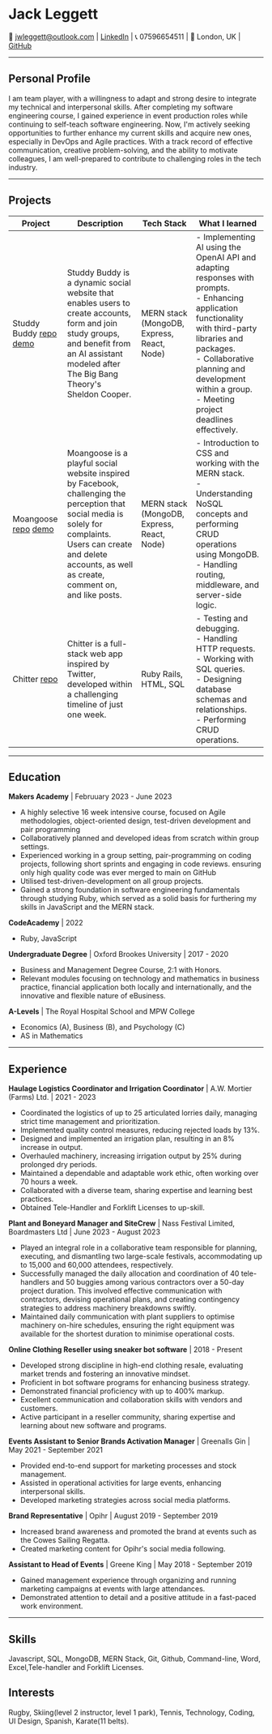 # Jack Leggett

📧 jwleggett@outlook.com | [LinkedIn](https://www.linkedin.com/in/jack-leggett-3b484413a/) | 📞 07596654511 | 📍 London, UK | [GitHub](https://github.com/j-leggett)

---

## Personal Profile

I am team player, with a willingness to adapt and strong desire to integrate my technical and interpersonal skills. After completing my software engineering course, I gained experience in event production roles while continuing to self-teach software engineering. Now, I'm actively seeking opportunities to further enhance my current skills and acquire new ones, especially in DevOps and Agile practices. With a track record of effective communication, creative problem-solving, and the ability to motivate colleagues, I am well-prepared to contribute to challenging roles in the tech industry.

---

## Projects

| Project        | Description                                                                                                                                                                                                           | Tech Stack                               | What I learned                                                                                                                                                                                               |
|----------------|-----------------------------------------------------------------------------------------------------------------------------------------------------------------------------------------------------------------------|------------------------------------------|-------------------------------------------------------------------------------------------------------------------------------------------------------------------------------------------------------------|
| Studdy Buddy [repo](https://github.com/j-leggett/Study-buddy) [demo](https://drive.google.com/file/d/15t5KLRl1_mOSrr_W3B36T4q5UUVw2MCD/view?usp=drive_link)   | Studdy Buddy is a dynamic social website that enables users to create accounts, form and join study groups, and benefit from an AI assistant modeled after The Big Bang Theory's Sheldon Cooper.                           | MERN stack (MongoDB, Express, React, Node) | - Implementing AI using the OpenAI API and adapting responses with prompts. <br> - Enhancing application functionality with third-party libraries and packages. <br> - Collaborative planning and development within a group. <br> - Meeting project deadlines effectively. |
| Moangoose [repo](https://github.com/j-leggett/Moangoose) [demo](https://drive.google.com/file/d/1fzIXbzx6yVrWfEEoIBmUHXxo7FVzI1Cb/view?usp=drive_link)    | Moangoose is a playful social website inspired by Facebook, challenging the perception that social media is solely for complaints. Users can create and delete accounts, as well as create, comment on, and like posts. | MERN stack (MongoDB, Express, React, Node) | - Introduction to CSS and working with the MERN stack. <br> - Understanding NoSQL concepts and performing CRUD operations using MongoDB. <br> - Handling routing, middleware, and server-side logic.                    |
| Chitter [repo](https://github.com/j-leggett/chitter-challenge)       | Chitter is a full-stack web app inspired by Twitter, developed within a challenging timeline of just one week.                                                                                                      | Ruby Rails, HTML, SQL                     | - Testing and debugging. <br> - Handling HTTP requests. <br> - Working with SQL queries. <br> - Designing database schemas and relationships. <br> - Performing CRUD operations.                           |

---

## Education

**Makers Academy** | Februuary 2023 - June 2023
- A highly selective 16 week intensive course, focused on Agile methodologies, object-oriented design, test-driven development and pair programming
- Collaboratively planned and developed ideas from scratch within group settings.
- Experienced working in a group setting, pair-programming on coding projects, following short sprints and engaging in code reviews. ensuring only high quality code was ever merged to main on GitHub
- Utilised test-driven-development on all group projects.
- Gained a strong foundation in software engineering fundamentals through studying Ruby, which served as a solid basis for furthering my skills in JavaScript and the MERN stack.

**CodeAcademy** | 2022
- Ruby, JavaScript

**Undergraduate Degree** | Oxford Brookes University | 2017 - 2020
- Business and Management Degree Course, 2:1 with Honors.
- Relevant modules focusing on technology and mathematics in business practice, financial application both locally and internationally, and the innovative and flexible nature of eBusiness.

**A-Levels** | The Royal Hospital School and MPW College
- Economics (A), Business (B), and Psychology (C)
- AS in Mathematics

---

## Experience

**Haulage Logistics Coordinator and Irrigation Coordinator** | A.W. Mortier (Farms) Ltd. | 2021 - 2023
- Coordinated the logistics of up to 25 articulated lorries daily, managing strict time management and prioritization.
- Implemented quality control measures, reducing rejected loads by 13%.
- Designed and implemented an irrigation plan, resulting in an 8% increase in output.
- Overhauled machinery, increasing irrigation output by 25% during prolonged dry periods.
- Maintained a dependable and adaptable work ethic, often working over 70 hours a week.
- Collaborated with a diverse team, sharing expertise and learning best practices.
- Obtained Tele-Handler and Forklift Licenses to up-skill.

**Plant and Boneyard Manager and SiteCrew** | Nass Festival Limited, Boardmasters Ltd  | June 2023 - August 2023
- Played an integral role in a collaborative team responsible for planning, executing, and dismantling two large-scale festivals, accommodating up to 15,000 and 60,000 attendees, respectively.
- Successfully managed the daily allocation and coordination of 40 tele-handlers and 50 buggies among various contractors over a 50-day project duration. This involved effective communication with contractors, devising operational plans, and creating contingency strategies to address machinery breakdowns swiftly.
- Maintained daily communication with plant suppliers to optimise machinery on-hire schedules, ensuring the right equipment was available for the shortest duration to minimise operational costs. 

**Online Clothing Reseller using sneaker bot software** | 2018 - Present
- Developed strong discipline in high-end clothing resale, evaluating market trends and fostering an innovative mindset.
- Proficient in bot software programs for enhancing business strategy.
- Demonstrated financial proficiency with up to 400% markup.
- Excellent communication and collaboration skills with vendors and customers.
- Active participant in a reseller community, sharing expertise and learning about new software and programs.

**Events Assistant to Senior Brands Activation Manager** | Greenalls Gin | May 2021 - September 2021
- Provided end-to-end support for marketing processes and stock management.
- Assisted in operational activities for large events, enhancing interpersonal skills.
- Developed marketing strategies across social media platforms.

**Brand Representative** | Opihr | August 2019 - September 2019
- Increased brand awareness and promoted the brand at events such as the Cowes Sailing Regatta.
- Created marketing content for Opihr's social media following.

**Assistant to Head of Events** | Greene King | May 2018 - September 2019
- Gained management experience through organizing and running marketing campaigns at events with large attendances.
- Demonstrated attention to detail and a positive attitude in a fast-paced work environment.

---

## Skills
Javascript, SQL, MongoDB, MERN Stack, Git, Github, Command-line, Word, Excel,Tele-handler and Forklift Licenses.

## Interests
Rugby, Skiing(level 2 instructor, level 1 park), Tennis, Technology, Coding, UI Design, Spanish, Karate(11 belts).

